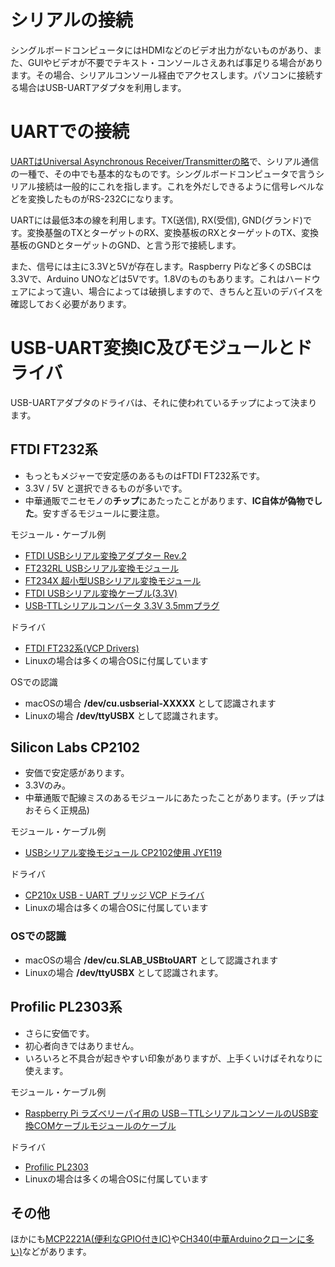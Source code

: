 # シリアルの接続

シングルボードコンピュータにはHDMIなどのビデオ出力がないものがあり、また、GUIやビデオが不要でテキスト・コンソールさえあれば事足りる場合があります。その場合、シリアルコンソール経由でアクセスします。パソコンに接続する場合はUSB-UARTアダプタを利用します。

# UARTでの接続

[UARTはUniversal Asynchronous Receiver/Transmitterの略](https://ja.wikipedia.org/wiki/UART)で、シリアル通信の一種で、その中でも基本的なものです。シングルボードコンピュータで言うシリアル接続は一般的にこれを指します。これを外だしできるように信号レベルなどを変換したものがRS-232Cになります。

UARTには最低3本の線を利用します。TX(送信), RX(受信), GND(グランド)です。変換基盤のTXとターゲットのRX、変換基板のRXとターゲットのTX、変換基板のGNDとターゲットのGND、と言う形で接続します。

また、信号には主に3.3Vと5Vが存在します。Raspberry Piなど多くのSBCは3.3Vで、Arduino UNOなどは5Vです。1.8Vのものもあります。これはハードウェアによって違い、場合によっては破損しますので、きちんと互いのデバイスを確認しておく必要があります。

# USB-UART変換IC及びモジュールとドライバ

USB-UARTアダプタのドライバは、それに使われているチップによって決まります。

## FTDI FT232系

* もっともメジャーで安定感のあるものはFTDI FT232系です。
* 3.3V / 5V と選択できるものが多いです。
* 中華通販でニセモノの**チップ**にあたったことがあります、**IC自体が偽物でした**。安すぎるモジュールに要注意。

モジュール・ケーブル例

* [FTDI USBシリアル変換アダプター Rev.2](https://www.switch-science.com/catalog/2782/)
* [FT232RL USBシリアル変換モジュール](http://akizukidenshi.com/catalog/g/gK-01977/)
* [FT234X 超小型USBシリアル変換モジュール](http://akizukidenshi.com/catalog/g/gM-08461/)
* [FTDI USBシリアル変換ケーブル(3.3V)](http://akizukidenshi.com/catalog/g/gK-12974/)
* [USB-TTLシリアルコンバータ 3.3V 3.5mmプラグ](https://strawberry-linux.com/catalog/items?code=50050)

ドライバ

* [FTDI FT232系(VCP Drivers)](https://www.ftdichip.com/Drivers/VCP.htm)
* Linuxの場合は多くの場合OSに付属しています

OSでの認識

* macOSの場合 **/dev/cu.usbserial-XXXXX** として認識されます
* Linuxの場合 **/dev/ttyUSBX** として認識されます。

## Silicon Labs CP2102

* 安価で安定感があります。
* 3.3Vのみ。
* 中華通販で配線ミスのあるモジュールにあたったことがあります。(チップはおそらく正規品)

モジュール・ケーブル例

* [USBシリアル変換モジュール CP2102使用 JYE119](http://akizukidenshi.com/catalog/g/gK-12974/)

ドライバ

* [CP210x USB - UART ブリッジ VCP ドライバ](https://jp.silabs.com/products/development-tools/software/usb-to-uart-bridge-vcp-drivers)
* Linuxの場合は多くの場合OSに付属しています

### OSでの認識

* macOSの場合 **/dev/cu.SLAB_USBtoUART** として認識されます
* Linuxの場合 **/dev/ttyUSBX** として認識されます。

## Profilic PL2303系

* さらに安価です。
* 初心者向きではありません。
* いろいろと不具合が起きやすい印象がありますが、上手くいけばそれなりに使えます。

モジュール・ケーブル例

* [Raspberry Pi ラズベリーパイ用の USB－TTLシリアルコンソールのUSB変換COMケーブルモジュールのケーブル](https://www.amazon.co.jp/dp/B00K7YYFNM/)

ドライバ

* [Profilic PL2303](http://www.prolific.com.tw/JP/ShowProduct.aspx?p_id=223&pcid=126)
* Linuxの場合は多くの場合OSに付属しています

## その他

ほかにも[MCP2221A(便利なGPIO付きIC)](https://www.microchip.com/wwwproducts/en/MCP2221A)や[CH340(中華Arduinoクローンに多い)](http://www.wch.cn/download/CH341SER_EXE.html)などがあります。
